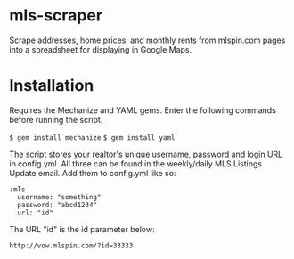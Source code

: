 # mls-scraper
Scrape addresses, home prices, and monthly rents from mlspin.com pages into a spreadsheet for displaying in Google Maps.

# Installation
Requires the Mechanize and YAML gems. Enter the following commands before running the script.

```$ gem install mechanize```
```$ gem install yaml```

The script stores your realtor's unique username, password and login URL in
config.yml. All three can be found in the weekly/daily MLS Listings Update
email. Add them to config.yml like so:

```
:mls
  username: "something"
  password: "abcd1234"
  url: "id"
```
The URL "id" is the id parameter below:

```
http://vow.mlspin.com/?id=33333
```


